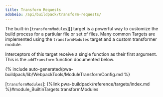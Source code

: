 ```yaml
---
title: Transform Requests
adobeio: /api/buildpack/transform-requests/
---
```


The built-in [`transformModules`][] target is a powerful way to customize the build process for a partiular file or set of files.
Many common Targets are implemented using the `transformModules` target and a custom transformer module.

Interceptors of this target receive a single function as their first argument. This is the `addTransform` function documented below.

<!--
The reference doc content is generated automatically from the source code.
To update this section, update the doc blocks in the source code
-->

{% include auto-generated/pwa-buildpack/lib/WebpackTools/ModuleTransformConfig.md %}


[`transformModules`]: {%link pwa-buildpack/reference/targets/index.md %}#module_BuiltinTargets.transformModules
